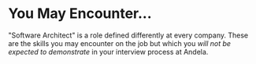 # You May Encounter...

"Software Architect" is a role defined differently at every company. These are the skills you may encounter on the job but which you *will not be expected to demonstrate* in your interview process at Andela.
